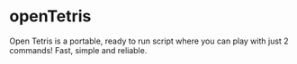 # openTetris
Open Tetris is a portable, ready to run script where you can play with just 2 commands! Fast, simple and reliable.
